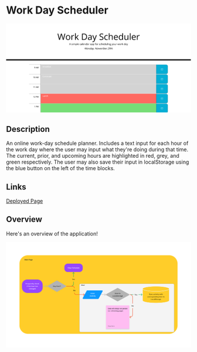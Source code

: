 # Work Day Scheduler

![preview](./assets/preview.png)

## Description
An online work-day schedule planner. Includes a text input for each hour of the work day where the user may input what they're doing during that time. The current, prior, and upcoming hours are highlighted in red, grey, and green respectively. The user may also save their input in localStorage using the blue button on the left of the time blocks.

## Links
[Deployed Page](https://staticcloud.github.io/super-disco/)

## Overview

Here's an overview of the application!

![overview](./assets/WDSOverview.png)
